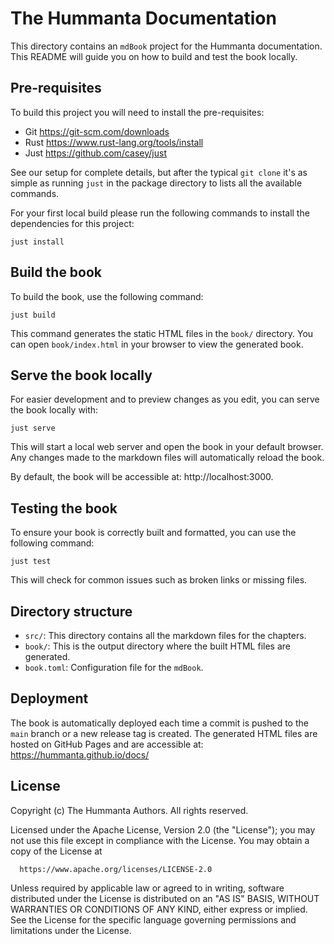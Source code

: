 # The Hummanta Documentation

This directory contains an `mdBook` project for the Hummanta documentation. This README will guide you on how to build and test the book locally.

## Pre-requisites

To build this project you will need to install the pre-requisites:

- Git https://git-scm.com/downloads
- Rust https://www.rust-lang.org/tools/install
- Just https://github.com/casey/just

See our setup for complete details, but after the typical `git clone` it's as simple as running `just` in the package directory to lists all the available commands.

For your first local build please run the following commands to install the dependencies for this project:

```
just install
```

## Build the book

To build the book, use the following command:

```
just build
```

This command generates the static HTML files in the `book/` directory. You can open `book/index.html` in your browser to view the generated book.

## Serve the book locally

For easier development and to preview changes as you edit, you can serve the book locally with:

```
just serve
```

This will start a local web server and open the book in your default browser. Any changes made to the markdown files will automatically reload the book.

By default, the book will be accessible at: http://localhost:3000.

## Testing the book

To ensure your book is correctly built and formatted, you can use the following command:

```
just test
```

This will check for common issues such as broken links or missing files.

## Directory structure

- `src/`: This directory contains all the markdown files for the chapters.
- `book/`: This is the output directory where the built HTML files are generated.
- `book.toml`: Configuration file for the `mdBook`.

## Deployment

The book is automatically deployed each time a commit is pushed to the `main` branch or a new release tag is created. The generated HTML files are hosted on GitHub Pages and are accessible at: https://hummanta.github.io/docs/

## License

Copyright (c) The Hummanta Authors. All rights reserved.

Licensed under the Apache License, Version 2.0 (the "License");
you may not use this file except in compliance with the License.
You may obtain a copy of the License at

      https://www.apache.org/licenses/LICENSE-2.0

Unless required by applicable law or agreed to in writing, software
distributed under the License is distributed on an "AS IS" BASIS,
WITHOUT WARRANTIES OR CONDITIONS OF ANY KIND, either express or implied.
See the License for the specific language governing permissions and
limitations under the License.
